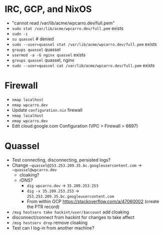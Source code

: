 # IRC, GCP, and NixOS

- "cannot read /var/lib/acme/wpcarro.dev/full.pem"
- `sudo stat /var/lib/acme/wpcarro.dev/full.pem` exists
- `sudo -i`
- `su quassel` # denied
- `sudo --user=quassel stat /var/lib/acme/wpcarro.dev/full.pem` exists
- `groups quassel` quassel
- `usermod -a -G nginx quassel` exists
- `groups quassel` quassel, nginx
- `sudo --user=quassel cat /var/lib/acme/wpcarro.dev/full.pem` exists

# Firewall

- `nmap localhost`
- `nmap wpcarro.dev`
- Update `configuration.nix` firewall
- `nmap localhost`
- `nmap wpcarro.dev`
- Edit cloud.google.com Configuration (VPC > Firewall > 6697)

# Quassel

- Test connecting, disconnecting, persisted logs?
- Change `~quassel@253.253.209.35.bc.googleusercontent.com` -> `~quassel@wpcarro.dev`
  - cloaking?
  - rDNS?
    - `dig wpcarro.dev`       -> `35.209.253.253`
    - `dig -x 35.209.253.253` -> `253.253.209.35.bc.googleusercontent.com`
    - From within GCP https://stackoverflow.com/a/47060002 (create the PTR record)
- `/msg hostserv take hackint/user/$account` add cloaking
- disconnect/connect from hackint for changes to take affect
- `/msg hostserv drop` remove cloaking
- Test can I log-in from another machine?
